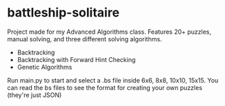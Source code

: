 # battleship-solitaire
Project made for my Advanced Algorithms class. Features 20+ puzzles, manual solving, and three different solving algorithms.

- Backtracking
- Backtracking with Forward Hint Checking
- Genetic Algorithms

Run main.py to start and select a .bs file inside 6x6, 8x8, 10x10, 15x15. You can read the bs files to see the format for creating your own puzzles (they're just JSON)
